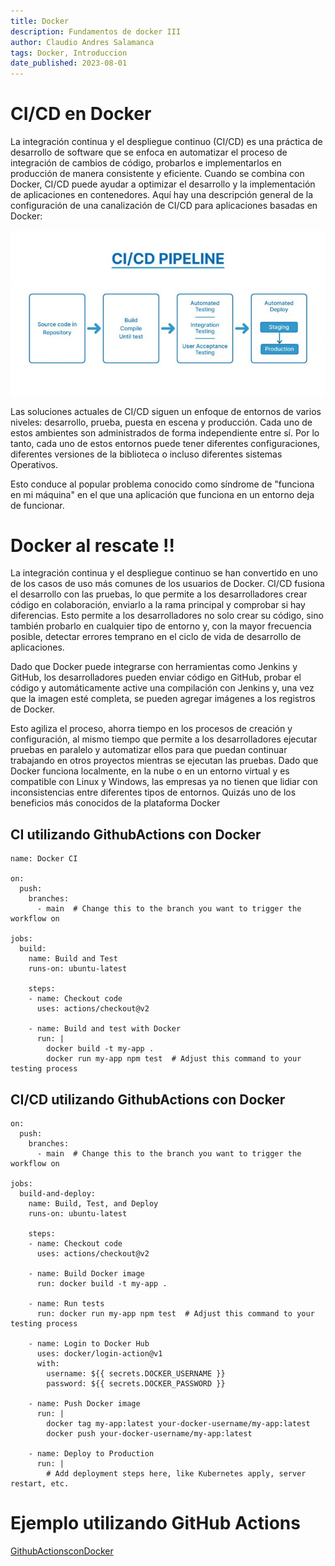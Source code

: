 ```yaml
---
title: Docker
description: Fundamentos de docker III
author: Claudio Andres Salamanca
tags: Docker, Introduccion
date_published: 2023-08-01
---
```


# CI/CD en Docker

La integración continua y el despliegue continuo (CI/CD) es una práctica de desarrollo de software que se enfoca en automatizar el proceso de integración de cambios de código, probarlos e implementarlos en producción de manera consistente y eficiente. Cuando se combina con Docker, CI/CD puede ayudar a optimizar el desarrollo y la implementación de aplicaciones en contenedores. Aquí hay una descripción general de la configuración de una canalización de CI/CD para aplicaciones basadas en Docker:

![](./img/cicd.jpg)

Las soluciones actuales de CI/CD siguen un enfoque de entornos de varios niveles: desarrollo, prueba, puesta en escena y producción. Cada uno de estos ambientes son administrados de forma independiente entre sí. Por lo tanto, cada uno de estos entornos puede tener diferentes configuraciones, diferentes versiones de la biblioteca o incluso diferentes sistemas Operativos.

Esto conduce al popular problema conocido como síndrome de "funciona en mi máquina" en el que una aplicación que funciona en un entorno deja de funcionar.


# Docker al rescate !!

La integración continua y el despliegue continuo se han convertido en uno de los casos de uso más comunes de los usuarios de Docker.
CI/CD fusiona el desarrollo con las pruebas, lo que permite a los desarrolladores crear código en colaboración, enviarlo a la rama principal y comprobar si hay diferencias. Esto permite a los desarrolladores no solo crear su código, sino también probarlo en cualquier tipo de entorno y, con la mayor frecuencia posible, detectar errores temprano en el ciclo de vida de desarrollo de aplicaciones.

Dado que Docker puede integrarse con herramientas como Jenkins y GitHub, los desarrolladores pueden enviar código en GitHub, probar el código y automáticamente active una compilación con Jenkins y, una vez que la imagen esté completa, se pueden agregar imágenes a los registros de Docker.

Esto agiliza el proceso, ahorra tiempo en los procesos de creación y configuración, al mismo tiempo que permite a los desarrolladores ejecutar pruebas en paralelo y automatizar ellos para que puedan continuar trabajando en otros proyectos mientras se ejecutan las pruebas.
Dado que Docker funciona localmente, en la nube o en un entorno virtual y es compatible con Linux y Windows, las empresas ya no tienen que lidiar con inconsistencias entre diferentes tipos de entornos. Quizás uno de los beneficios más conocidos de la plataforma Docker 


## CI utilizando GithubActions con Docker
```
name: Docker CI

on:
  push:
    branches:
      - main  # Change this to the branch you want to trigger the workflow on

jobs:
  build:
    name: Build and Test
    runs-on: ubuntu-latest

    steps:
    - name: Checkout code
      uses: actions/checkout@v2

    - name: Build and test with Docker
      run: |
        docker build -t my-app .
        docker run my-app npm test  # Adjust this command to your testing process

```

## CI/CD utilizando GithubActions con Docker

```
on:
  push:
    branches:
      - main  # Change this to the branch you want to trigger the workflow on

jobs:
  build-and-deploy:
    name: Build, Test, and Deploy
    runs-on: ubuntu-latest

    steps:
    - name: Checkout code
      uses: actions/checkout@v2

    - name: Build Docker image
      run: docker build -t my-app .

    - name: Run tests
      run: docker run my-app npm test  # Adjust this command to your testing process

    - name: Login to Docker Hub
      uses: docker/login-action@v1
      with:
        username: ${{ secrets.DOCKER_USERNAME }}
        password: ${{ secrets.DOCKER_PASSWORD }}

    - name: Push Docker image
      run: |
        docker tag my-app:latest your-docker-username/my-app:latest
        docker push your-docker-username/my-app:latest

    - name: Deploy to Production
      run: |
        # Add deployment steps here, like Kubernetes apply, server restart, etc.
```


# Ejemplo utilizando GitHub Actions

[GithubActionsconDocker](/extras/07-cicd/)
